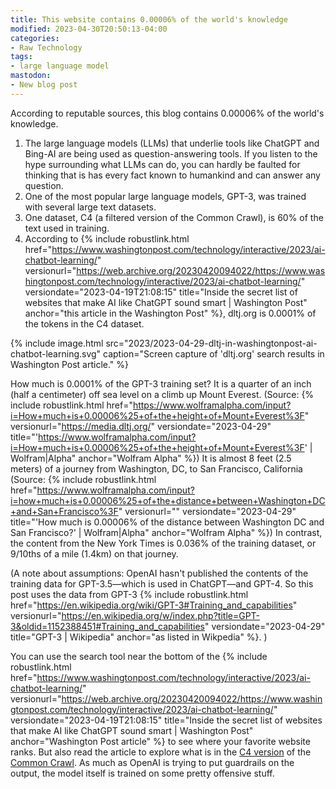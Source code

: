 ```yaml
---
title: This website contains 0.00006% of the world's knowledge
modified: 2023-04-30T20:50:13-04:00
categories:
- Raw Technology
tags:
- large language model
mastodon:
- New blog post
---
```

According to reputable sources, this blog contains 0.00006% of the world's knowledge.

1. The large language models (LLMs) that underlie tools like ChatGPT and Bing-AI are being used as question-answering tools. If you listen to the hype surrounding what LLMs can do, you can hardly be faulted for thinking that is has every fact known to humankind and can answer any question.
1. One of the most popular large language models, GPT-3, was trained with several large text datasets. 
1. One dataset, C4 (a filtered version of the Common Crawl), is 60% of the text used in training. 
1. According to {% include robustlink.html href="https://www.washingtonpost.com/technology/interactive/2023/ai-chatbot-learning/" versionurl="https://web.archive.org/20230420094022/https://www.washingtonpost.com/technology/interactive/2023/ai-chatbot-learning/" versiondate="2023-04-19T21:08:15" title="Inside the secret list of websites that make AI like ChatGPT sound smart | Washington Post" anchor="this article in the Washington Post" %}, dltj.org is 0.0001% of the tokens in the C4 dataset.

{% include image.html 
src="2023/2023-04-29-dltj-in-washingtonpost-ai-chatbot-learning.svg"
caption="Screen capture of 'dltj.org' search results in Washington Post article."
%}

How much is 0.0001% of the GPT-3 training set? 
It is a quarter of an inch (half a centimeter) off sea level on a climb up Mount Everest. (Source: {% include robustlink.html href="https://www.wolframalpha.com/input?i=How+much+is+0.00006%25+of+the+height+of+Mount+Everest%3F" versionurl="https://media.dltj.org/" versiondate="2023-04-29" title="'https://www.wolframalpha.com/input?i=How+much+is+0.00006%25+of+the+height+of+Mount+Everest%3F' | Wolfram|Alpha" anchor="Wolfram Alpha" %}) 
It is almost 8 feet (2.5 meters) of a journey from Washington, DC, to San Francisco, California (Source: {% include robustlink.html href="https://www.wolframalpha.com/input?i=how+much+is+0.00006%25+of+the+distance+between+Washington+DC+and+San+Francisco%3F" versionurl="" versiondate="2023-04-29" title="'How much is 0.00006% of the distance between Washington DC and San Francisco?' | Wolfram|Alpha" anchor="Wolfram Alpha" %}) 
In contrast, the content from the New York Times is 0.036% of the training dataset, or 9/10ths of a mile (1.4km) on that journey.

(A note about assumptions: OpenAI hasn't published the contents of the training data for GPT-3.5—which is used in ChatGPT—and GPT-4. So this post uses the data from GPT-3 {% include robustlink.html href="https://en.wikipedia.org/wiki/GPT-3#Training_and_capabilities" versionurl="https://en.wikipedia.org/w/index.php?title=GPT-3&oldid=1152388451#Training_and_capabilities" versiondate="2023-04-29" title="GPT-3 | Wikipedia" anchor="as listed in Wikpedia" %}. )

You can use the search tool near the bottom of the {% include robustlink.html href="https://www.washingtonpost.com/technology/interactive/2023/ai-chatbot-learning/" versionurl="https://web.archive.org/20230420094022/https://www.washingtonpost.com/technology/interactive/2023/ai-chatbot-learning/" versiondate="2023-04-19T21:08:15" title="Inside the secret list of websites that make AI like ChatGPT sound smart | Washington Post" anchor="Washington Post article" %} to see where your favorite website ranks. 
But also read the article to explore what is in the <a href="https://paperswithcode.com/dataset/c4">C4 version</a> of the <a href="https://commoncrawl.org">Common Crawl</a>. 
As much as OpenAI is trying to put guardrails on the output, the model itself is trained on some pretty offensive stuff. 

